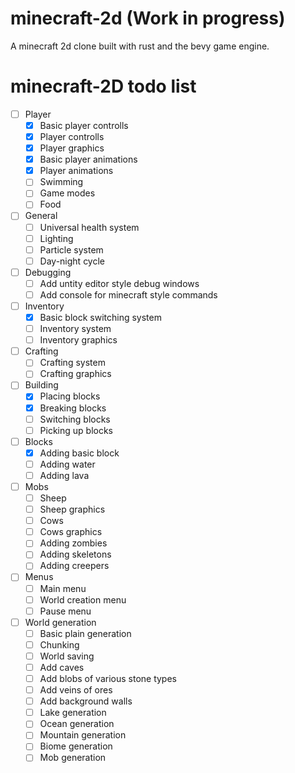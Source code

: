 # minecraft-2d (Work in progress)
A minecraft 2d clone built with rust and the bevy game engine.

# minecraft-2D todo list

- [ ] Player
  - [x] Basic player controlls
  - [x] Player controlls
  - [x] Player graphics
  - [x] Basic player animations
  - [x] Player animations
  - [ ] Swimming
  - [ ] Game modes
  - [ ] Food

- [ ] General
  - [ ] Universal health system
  - [ ] Lighting
  - [ ] Particle system
  - [ ] Day-night cycle

- [ ] Debugging
  - [ ] Add untity editor style debug windows
  - [ ] Add console for minecraft style commands
  
- [ ] Inventory
  - [x] Basic block switching system
  - [ ] Inventory system
  - [ ] Inventory graphics

- [ ] Crafting
  - [ ] Crafting system
  - [ ] Crafting graphics

- [ ] Building
  - [x] Placing blocks
  - [x] Breaking blocks
  - [ ] Switching blocks
  - [ ] Picking up blocks

- [ ] Blocks
  - [x] Adding basic block
  - [ ] Adding water
  - [ ] Adding lava

- [ ] Mobs
  - [ ] Sheep
  - [ ] Sheep graphics
  - [ ] Cows
  - [ ] Cows graphics
  - [ ] Adding zombies
  - [ ] Adding skeletons
  - [ ] Adding creepers

- [ ] Menus
  - [ ] Main menu
  - [ ] World creation menu
  - [ ] Pause menu

- [ ] World generation
  - [ ] Basic plain generation
  - [ ] Chunking
  - [ ] World saving
  - [ ] Add caves
  - [ ] Add blobs of various stone types
  - [ ] Add veins of ores
  - [ ] Add background walls
  - [ ] Lake generation
  - [ ] Ocean generation
  - [ ] Mountain generation
  - [ ] Biome generation
  - [ ] Mob generation
